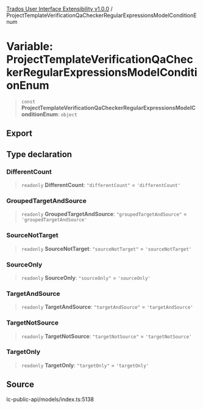 [Trados User Interface Extensibility v1.0.0](../wiki/globals) / ProjectTemplateVerificationQaCheckerRegularExpressionsModelConditionEnum

# Variable: ProjectTemplateVerificationQaCheckerRegularExpressionsModelConditionEnum

> `const` **ProjectTemplateVerificationQaCheckerRegularExpressionsModelConditionEnum**: `object`

## Export

## Type declaration

### DifferentCount

> `readonly` **DifferentCount**: `"differentCount"` = `'differentCount'`

### GroupedTargetAndSource

> `readonly` **GroupedTargetAndSource**: `"groupedTargetAndSource"` = `'groupedTargetAndSource'`

### SourceNotTarget

> `readonly` **SourceNotTarget**: `"sourceNotTarget"` = `'sourceNotTarget'`

### SourceOnly

> `readonly` **SourceOnly**: `"sourceOnly"` = `'sourceOnly'`

### TargetAndSource

> `readonly` **TargetAndSource**: `"targetAndSource"` = `'targetAndSource'`

### TargetNotSource

> `readonly` **TargetNotSource**: `"targetNotSource"` = `'targetNotSource'`

### TargetOnly

> `readonly` **TargetOnly**: `"targetOnly"` = `'targetOnly'`

## Source

lc-public-api/models/index.ts:5138

